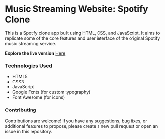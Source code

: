 # Music Streaming Website: Spotify Clone 

This is a Spotify clone app built using HTML, CSS, and JavaScript. It aims to replicate some of the core features and user interface of the original Spotify music streaming service.

**Explore the live version**
[Here](https://atharao.com/Music-Streaming-Website-Spotify-Clone/)

### Technologies Used
* HTML5
* CSS3
* JavaScript
* Google Fonts (for custom typography)
* Font Awesome (for icons)

### Contributing
Contributions are welcome! If you have any suggestions, bug fixes, or additional features to propose, please create a new pull request or open an issue in this repository.


